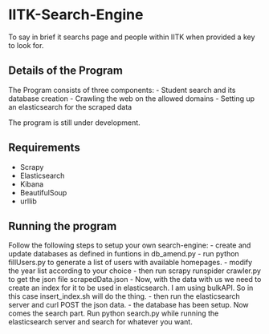 # IITK-Search-Engine
To say in brief it searchs page and people within IITK when provided a key to look for.<br>

## Details of the Program
The Program consists of three components:
    - Student search and its database creation
    - Crawling the web on the allowed domains
    - Setting up an elasticsearch for the scraped data

The program is still under development.

## Requirements
- Scrapy
- Elasticsearch
- Kibana
- BeautifulSoup
- urllib

## Running the program
Follow the following steps to setup your own search-engine:
    - create and update databases as defined in funtions in db_amend.py
    - run python fillUsers.py to generate a list of users with available homepages.
        - modify the year list according to your choice
    - then run scrapy runspider crawler.py to get the json file scrapedData.json
    - Now, with the data with us we need to create an index for it to be used in elasticsearch. I am using bulkAPI. So in this case insert_index.sh will do the thing.
    - then run the elasticsearch server and curl POST the json data.
    - the database has been setup. Now comes the search part. Run python search.py while running the elasticsearch server and search for whatever you want.
